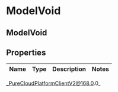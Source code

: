 # ModelVoid

## ModelVoid

## Properties

|Name | Type | Description | Notes|
|------------ | ------------- | ------------- | -------------|



_PureCloudPlatformClientV2@168.0.0_
